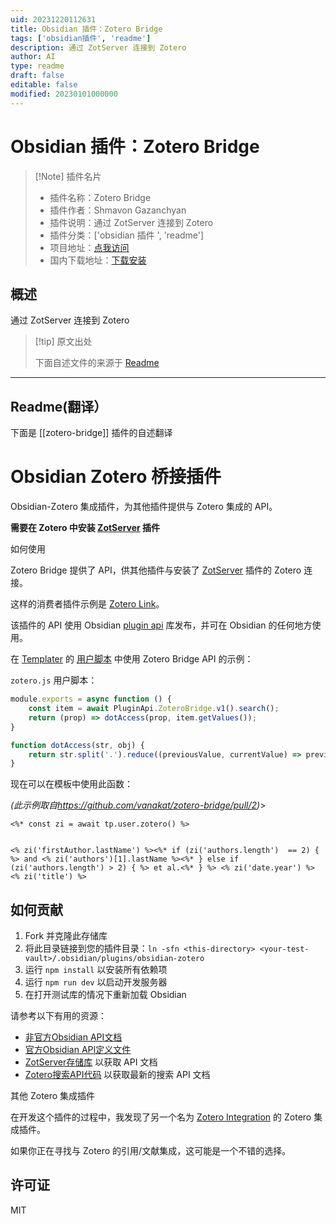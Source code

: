 ```yaml
---
uid: 20231220112631
title: Obsidian 插件：Zotero Bridge
tags: ['obsidian插件', 'readme']
description: 通过 ZotServer 连接到 Zotero
author: AI
type: readme
draft: false
editable: false
modified: 20230101000000
---
```


# Obsidian 插件：Zotero Bridge

> [!Note] 插件名片
> - 插件名称：Zotero Bridge
> - 插件作者：Shmavon Gazanchyan
> - 插件说明：通过 ZotServer 连接到 Zotero
> - 插件分类：['obsidian 插件 ', 'readme']
> - 项目地址：[点我访问](https://github.com/vanakat/zotero-bridge)
> - 国内下载地址：[下载安装](https://pkmer.cn/products/plugin/pluginMarket/?zotero-bridge)

## 概述

通过 ZotServer 连接到 Zotero

> [!tip] 原文出处
>
>下面自述文件的来源于 [Readme](https://ghproxy.net/https://raw.githubusercontent.com/vanakat/zotero-bridge/main/README.md)

---

## Readme(翻译）

下面是 [[zotero-bridge]] 插件的自述翻译

# Obsidian Zotero 桥接插件

Obsidian-Zotero 集成插件，为其他插件提供与 Zotero 集成的 API。

**需要在 Zotero 中安装 [ZotServer](https://github.com/MunGell/ZotServer) 插件**

如何使用

Zotero Bridge 提供了 API，供其他插件与安装了 [ZotServer](https://github.com/MunGell/ZotServer) 插件的 Zotero 连接。

这样的消费者插件示例是 [Zotero Link](https://github.com/vanakat/zotero-link)。

该插件的 API 使用 Obsidian [plugin api](https://github.com/vanakat/plugin-api) 库发布，并可在 Obsidian 的任何地方使用。

在 [Templater](https://github.com/SilentVoid13/Templater) 的 [用户脚本](https://silentvoid13.github.io/Templater/user-functions/script-user-functions.html) 中使用 Zotero Bridge API 的示例：

`zotero.js` 用户脚本：

```js
module.exports = async function () {
    const item = await PluginApi.ZoteroBridge.v1().search();
    return (prop) => dotAccess(prop, item.getValues());
}

function dotAccess(str, obj) {
    return str.split('.').reduce((previousValue, currentValue) => previousValue[currentValue], obj);
}
```

现在可以在模板中使用此函数：

_(此示例取自<https://github.com/vanakat/zotero-bridge/pull/2>)_>

```
<%* const zi = await tp.user.zotero() %>


<% zi('firstAuthor.lastName') %><%* if (zi('authors.length')  == 2) { %> and <% zi('authors')[1].lastName %><%* } else if (zi('authors.length') > 2) { %> et al.<%* } %> <% zi('date.year') %> <% zi('title') %>
```

## 如何贡献

1. Fork 并克隆此存储库
2. 将此目录链接到您的插件目录：`ln -sfn <this-directory> <your-test-vault>/.obsidian/plugins/obsidian-zotero`
3. 运行 `npm install` 以安装所有依赖项
4. 运行 `npm run dev` 以启动开发服务器
5. 在打开测试库的情况下重新加载 Obsidian

请参考以下有用的资源：

* [非官方Obsidian API文档](https://marcus.se.net/obsidian-plugin-docs/)
* [官方Obsidian API定义文件](https://github.com/obsidianmd/obsidian-api/blob/master/obsidian.d.ts)
* [ZotServer存储库](https://github.com/MunGell/ZotServer) 以获取 API 文档
* [Zotero搜索API代码](https://github.com/zotero/zotero/blob/master/chrome/content/zotero/xpcom/data/search.js) 以获取最新的搜索 API 文档

其他 Zotero 集成插件

在开发这个插件的过程中，我发现了另一个名为 [Zotero Integration](https://github.com/mgmeyers/obsidian-zotero-integration) 的 Zotero 集成插件。

如果你正在寻找与 Zotero 的引用/文献集成，这可能是一个不错的选择。

## 许可证

MIT
